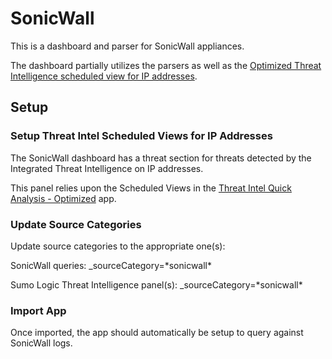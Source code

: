 # SonicWall

This is a dashboard and parser for SonicWall appliances. 

The dashboard partially utilizes the parsers as well as the [Optimized Threat Intelligence scheduled view for IP addresses](https://github.com/SumoLogic/sumologic-content/blob/master/Sumo-Logic-Tools/Threat_Intelligence_Optimized/scheduled_views.txt).


## Setup

### Setup Threat Intel Scheduled Views for IP Addresses

The SonicWall dashboard has a threat section for threats detected by the Integrated Threat Intelligence on IP addresses. 

This panel relies upon the Scheduled Views in the [Threat Intel Quick Analysis - Optimized](https://github.com/SumoLogic/sumologic-content/tree/master/Sumo-Logic-Tools/Threat_Intelligence_Optimized) app.

### Update Source Categories

Update source categories to the appropriate one(s):

SonicWall queries:
_sourceCategory=\*sonicwall\*

Sumo Logic Threat Intelligence panel(s):
_sourceCategory=\*sonicwall\*


### Import App

Once imported, the app should automatically be setup to query against SonicWall logs. 